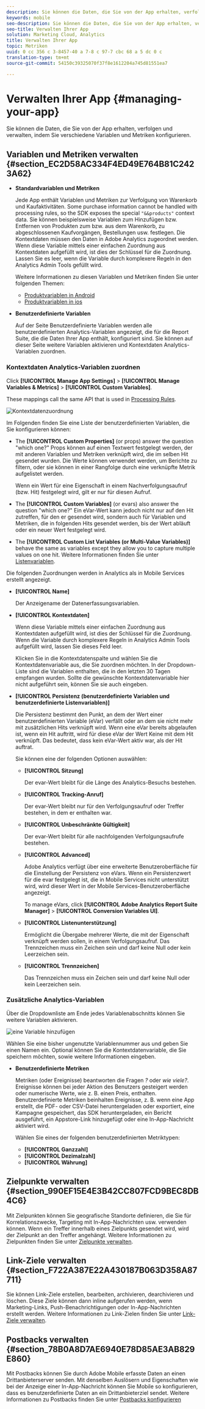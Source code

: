 ```yaml
---
description: Sie können die Daten, die Sie von der App erhalten, verfolgen und verwalten, indem Sie verschiedene Variablen und Metriken konfigurieren.
keywords: mobile
seo-description: Sie können die Daten, die Sie von der App erhalten, verfolgen und verwalten, indem Sie verschiedene Variablen und Metriken konfigurieren.
seo-title: Verwalten Ihrer App
solution: Marketing Cloud, Analytics
title: Verwalten Ihrer App
topic: Metriken
uuid: 0 cc 356 c 3-8457-40 a 7-8 c 97-7 cbc 68 a 5 dc 0 c
translation-type: tm+mt
source-git-commit: 54150c39325070f37f8e1612204a745d81551ea7

---
```



# Verwalten Ihrer App {#managing-your-app}

Sie können die Daten, die Sie von der App erhalten, verfolgen und verwalten, indem Sie verschiedene Variablen und Metriken konfigurieren.

## Variablen und Metriken verwalten {#section_EC2D58AC334F4ED49E764B81C2423A62}

* **Standardvariablen und Metriken**

   Jede App enthält Variablen und Metriken zur Verfolgung von Warenkorb und Kaufaktivitäten. Some purchase information cannot be handled with processing rules, so the SDK exposes the special `"&&products"` context data. Sie können beispielsweise Variablen zum Hinzufügen bzw. Entfernen von Produkten zum bzw. aus dem Warenkorb, zu abgeschlossenen Kaufvorgängen, Bestellungen usw. festlegen. Die Kontextdaten müssen den Daten in Adobe Analytics zugeordnet werden. Wenn diese Variable mittels einer einfachen Zuordnung aus Kontextdaten aufgefüllt wird, ist dies der Schlüssel für die Zuordnung. Lassen Sie es leer, wenn die Variable durch komplexere Regeln in den Analytics Admin Tools gefüllt wird.

   Weitere Informationen zu diesen Variablen und Metriken finden Sie unter folgenden Themen:

   * [Produktvariablen in Android](/help/android/analytics-main/products/products.md)
   * [Produktvariablen in ios](/help/ios/analytics-main/products/products.md)

* **Benutzerdefinierte Variablen**

   Auf der Seite Benutzerdefinierte Variablen werden alle benutzerdefinierten Analytics-Variablen angezeigt, die für die Report Suite, die die Daten Ihrer App enthält, konfiguriert sind. Sie können auf dieser Seite weitere Variablen aktivieren und Kontextdaten Analytics-Variablen zuordnen.

### Kontextdaten Analytics-Variablen zuordnen

Click **[!UICONTROL Manage App Settings]** &gt; **[!UICONTROL Manage Variables &amp; Metrics]** &gt; **[!UICONTROL Custom Variables]**.

These mappings call the same API that is used in [Processing Rules](https://docs.adobe.com/content/help/en/analytics/admin/admin-tools/processing-rules/processing-rules.html).

![Kontextdatenzuordnung](assets/custom_data_content.png)

Im Folgenden finden Sie eine Liste der benutzerdefinierten Variablen, die Sie konfigurieren können:

* The **[!UICONTROL Custom Properties]** (or props) answer the question "which one?" Props können auf einen Textwert festgelegt werden, der mit anderen Variablen und Metriken verknüpft wird, die im selben Hit gesendet wurden. Die Werte können verwendet werden, um Berichte zu filtern, oder sie können in einer Rangfolge durch eine verknüpfte Metrik aufgelistet werden.

   Wenn ein Wert für eine Eigenschaft in einem Nachverfolgungsaufruf (bzw. Hit) festgelegt wird, gilt er nur für diesen Aufruf.

* The **[!UICONTROL Custom Variables]** (or evars) also answer the question "which one?" Ein eVar-Wert kann jedoch nicht nur auf den Hit zutreffen, für den er gesendet wird, sondern auch für Variablen und Metriken, die in folgenden Hits gesendet werden, bis der Wert abläuft oder ein neuer Wert festgelegt wird.
* The **[!UICONTROL Custom List Variables (or Multi-Value Variables)]** behave the same as variables except they allow you to capture multiple values on one hit. Weitere Informationen finden Sie unter [Listenvariablen](https://docs.adobe.com/content/help/en/analytics/implementation/javascript-implementation/variables-analytics-reporting/page-variables.html).

Die folgenden Zuordnungen werden in Analytics als in Mobile Services erstellt angezeigt.

* **[!UICONTROL Name]**

   Der Anzeigename der Datenerfassungsvariablen.

* **[!UICONTROL Kontextdaten]**

   Wenn diese Variable mittels einer einfachen Zuordnung aus Kontextdaten aufgefüllt wird, ist dies der Schlüssel für die Zuordnung. Wenn die Variable durch komplexere Regeln in Analytics Admin Tools aufgefüllt wird, lassen Sie dieses Feld leer.

   Klicken Sie in die Kontextdatenspalte und wählen Sie die Kontextdatenvariable aus, die Sie zuordnen möchten. In der Dropdown-Liste sind die Variablen enthalten, die in den letzten 30 Tagen empfangen wurden. Sollte die gewünschte Kontextdatenvariable hier nicht aufgeführt sein, können Sie sie auch eingeben.

* **[!UICONTROL Persistenz (benutzerdefinierte Variablen und benutzerdefinierte Listenvariablen)]**

   Die Persistenz bestimmt den Punkt, an dem der Wert einer benutzerdefinierten Variable (eVar) verfällt oder an dem sie nicht mehr mit zusätzlichen Hits verknüpft wird. Wenn eine eVar bereits abgelaufen ist, wenn ein Hit auftritt, wird für diese eVar der Wert Keine mit dem Hit verknüpft. Das bedeutet, dass kein eVar-Wert aktiv war, als der Hit auftrat.

   Sie können eine der folgenden Optionen auswählen:

   * **[!UICONTROL Sitzung]**

      Der evar-Wert bleibt für die Länge des Analytics-Besuchs bestehen.

   * **[!UICONTROL Tracking-Anruf]**

      Der evar-Wert bleibt nur für den Verfolgungsaufruf oder Treffer bestehen, in dem er enthalten war.

   * **[!UICONTROL Unbeschränkte Gültigkeit]**

      Der evar-Wert bleibt für alle nachfolgenden Verfolgungsaufrufe bestehen.
   * **[!UICONTROL Advanced]**

      Adobe Analytics verfügt über eine erweiterte Benutzeroberfläche für die Einstellung der Persistenz von eVars. Wenn ein Persistenzwert für die evar festgelegt ist, die in Mobile Services nicht unterstützt wird, wird dieser Wert in der Mobile Services-Benutzeroberfläche angezeigt.

      To manage eVars, click **[!UICONTROL Adobe Analytics Report Suite Manager]** &gt; **[!UICONTROL Conversion Variables UI]**.

   * **[!UICONTROL Listenunterstützung]**

      Ermöglicht die Übergabe mehrerer Werte, die mit der Eigenschaft verknüpft werden sollen, in einem Verfolgungsaufruf. Das Trennzeichen muss ein Zeichen sein und darf keine Null oder kein Leerzeichen sein.

   * **[!UICONTROL Trennzeichen]**

      Das Trennzeichen muss ein Zeichen sein und darf keine Null oder kein Leerzeichen sein.

### Zusätzliche Analytics-Variablen

Über die Dropdownliste am Ende jedes Variablenabschnitts können Sie weitere Variablen aktivieren.

![eine Variable hinzufügen](assets/add_variable.png)

Wählen Sie eine bisher ungenutzte Variablennummer aus und geben Sie einen Namen ein. Optional können Sie die Kontextdatenvariable, die Sie speichern möchten, sowie weitere Informationen eingeben.

* **Benutzerdefinierte Metriken**

   Metriken (oder Ereignisse) beantworten die Fragen *?* oder *wie viele?*. Ereignisse können bei jeder Aktion des Benutzers gesteigert werden oder numerische Werte, wie z. B. einen Preis, enthalten. Benutzerdefinierte Metriken beinhalten Ereignisse, z. B. wenn eine App erstellt, die PDF- oder CSV-Datei heruntergeladen oder exportiert, eine Kampagne gespeichert, das SDK heruntergeladen, ein Bericht ausgeführt, ein Appstore-Link hinzugefügt oder eine In-App-Nachricht aktiviert wird.

   Wählen Sie eines der folgenden benutzerdefinierten Metriktypen:

   * **[!UICONTROL Ganzzahl]**
   * **[!UICONTROL Dezimalzahl]**
   * **[!UICONTROL Währung]**

## Zielpunkte verwalten {#section_990EF15E4E3B42CC807FCD9BEC8DB4C6}

Mit Zielpunkten können Sie geografische Standorte definieren, die Sie für Korrelationszwecke, Targeting mit In-App-Nachrichten usw. verwenden können. Wenn ein Treffer innerhalb eines Zielpunkts gesendet wird, wird der Zielpunkt an den Treffer angehängt. Weitere Informationen zu Zielpunkten finden Sie unter [Zielpunkte verwalten](/help/using/location/t-manage-points.md).

## Link-Ziele verwalten {#section_F722A387E22A430187B063D358A87711}

Sie können Link-Ziele erstellen, bearbeiten, archivieren, dearchivieren und löschen. Diese Ziele können dann inline aufgerufen werden, wenn Marketing-Links, Push-Benachrichtigungen oder In-App-Nachrichten erstellt werden. Weitere Informationen zu Link-Zielen finden Sie unter [Link-Ziele verwalten](/help/using/acquisition-main/c-manage-link-destinations/t-archive-unarchive-link-destinations.md).

## Postbacks verwalten {#section_78B0A8D7AE6940E78D85AE3AB829E860}

Mit Postbacks können Sie durch Adobe Mobile erfasste Daten an einen Drittanbieterserver senden. Mit denselben Auslösern und Eigenschaften wie bei der Anzeige einer In-App-Nachricht können Sie Mobile so konfigurieren, dass es benutzerdefinierte Daten an ein Drittanbieterziel sendet. Weitere Informationen zu Postbacks finden Sie unter [Postbacks konfigurieren](/help/using/c-manage-app-settings/c-mob-confg-app/signals.md)
